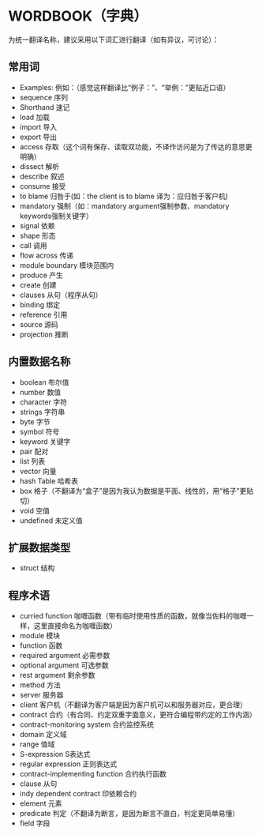 # WORDBOOK（字典）

为统一翻译名称，建议采用以下词汇进行翻译（如有异议，可讨论）：
## 常用词
- Examples: 例如：（感觉这样翻译比“例子：”、“举例：”更贴近口语）
- sequence 序列
- Shorthand 速记
- load 加载
- import 导入
- export 导出
- access 存取（这个词有保存、读取双功能，不译作访问是为了传达的意思更明确）
- dissect 解析
- describe 叙述
- consume 接受
- to blame 归咎于(如：the client is to blame 译为：应归咎于客户机)
- mandatory 强制（如：mandatory argument强制参数、mandatory keywords强制关键字）
- signal 依赖
- shape 形态
- call 调用
- flow across 传递
- module boundary 模块范围内
- produce 产生
- create 创建
- clauses 从句（程序从句）
- binding 绑定
- reference 引用　
- source 源码
- projection 推断
## 内置数据名称
- boolean 布尔值
- number 数值
- character 字符
- strings 字符串
- byte 字节
- symbol 符号
- keyword 关键字
- pair 配对
- list 列表
- vector 向量
- hash Table 哈希表
- box 格子（不翻译为“盒子”是因为我认为数据是平面、线性的，用“格子”更贴切）
- void 空值
- undefined 未定义值
## 扩展数据类型
- struct 结构
## 程序术语
- curried function 咖喱函数（带有临时使用性质的函数，就像当佐料的咖喱一样，这里直接命名为咖喱函数）
- module 模块
- function 函数
- required argument 必需参数
- optional argument 可选参数
- rest argument 剩余参数
- method 方法
- server 服务器
- client 客户机（不翻译为客户端是因为客户机可以和服务器对应，更合理）
- contract 合约（有合同、约定双重字面意义，更符合编程带约定的工作内涵）
- contract-monitoring system 合约监控系统
- domain 定义域
- range 值域
- S-expression S表达式
- regular expression 正则表达式
- contract-implementing function 合约执行函数
- clause 从句
- indy dependent contract 印依赖合约
- element 元素
- predicate 判定（不翻译为断言，是因为断言不直白，判定更简单易懂）
- field 字段

